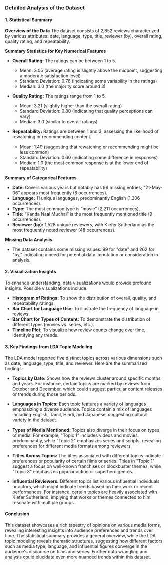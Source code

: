 ### Detailed Analysis of the Dataset

#### 1. Statistical Summary

**Overview of the Data**
The dataset consists of 2,652 reviews characterized by various attributes: date, language, type, title, reviewer (by), overall rating, quality rating, and repeatability.

**Summary Statistics for Key Numerical Features**
- **Overall Rating:** The ratings can be between 1 to 5.
  - Mean: 3.05 (average rating is slightly above the midpoint, suggesting a moderate satisfaction level)
  - Standard Deviation: 0.76 (indicating some variability in the ratings)
  - Median: 3.0 (the majority score around 3)
  
- **Quality Rating:** The ratings range from 1 to 5.
  - Mean: 3.21 (slightly higher than the overall rating)
  - Standard Deviation: 0.80 (indicating that quality perceptions can vary)
  - Median: 3.0 (similar to overall ratings)
  
- **Repeatability:** Ratings are between 1 and 3, assessing the likelihood of rewatching or recommending content.
  - Mean: 1.49 (suggesting that rewatching or recommending might be less common)
  - Standard Deviation: 0.60 (indicating some difference in responses)
  - Median: 1.0 (the most common response is at the lower end of repeatability)

**Summary of Categorical Features**
- **Date:** Covers various years but notably has 99 missing entries; “21-May-06” appears most frequently (8 occurrences).
- **Language:** 11 unique languages, predominantly English (1,306 occurrences).
- **Type:** The most common type is “movie” (2,211 occurrences).
- **Title:** “Kanda Naal Mudhal” is the most frequently mentioned title (9 occurrences).
- **Reviewer (by):** 1,528 unique reviewers, with Kiefer Sutherland as the most frequently noted reviewer (48 occurrences).

**Missing Data Analysis**
- The dataset contains some missing values: 99 for "date" and 262 for "by," indicating a need for potential data imputation or consideration in analysis.

#### 2. Visualization Insights
To enhance understanding, data visualizations would provide profound insights. Possible visualizations include:

- **Histogram of Ratings:** To show the distribution of overall, quality, and repeatability ratings.
- **Bar Chart for Language Use:** To illustrate the frequency of language in reviews.
- **Bar Chart for Types of Content:** To demonstrate the distribution of different types (movies vs. series, etc.).
- **Timeline Plot:** To visualize how review counts change over time, identifying any trends.
  
#### 3. Key Findings from LDA Topic Modeling

The LDA model reported five distinct topics across various dimensions such as date, language, type, title, and reviewer. Here are the summarized findings:

- **Topics by Date:** Shows how the reviews cluster around specific months and years. For instance, certain topics are marked by reviews from October and December, which could suggest particular content releases or trends during those periods.
  
- **Languages in Topics:** Each topic features a variety of languages emphasizing a diverse audience. Topics contain a mix of languages including English, Tamil, Hindi, and Japanese, suggesting cultural variety in the dataset.

- **Types of Media Mentioned:** Topics also diverge in their focus on types of media. For example, "Topic 1" includes videos and movies predominantly, while "Topic 2" emphasizes series and scripts, revealing preferences for different media formats among reviewers.

- **Titles Across Topics:** The titles associated with different topics indicate preferences or popularity of certain films or series. Titles in "Topic 1" suggest a focus on well-known franchises or blockbuster themes, while "Topic 3" emphasizes popular action or superhero genres.

- **Influential Reviewers:** Different topics list various influential individuals or actors, which might indicate trends based on their work or recent performances. For instance, certain topics are heavily associated with Kiefer Sutherland, implying that works or themes connected to him resonate with multiple groups.

#### Conclusion
This dataset showcases a rich tapestry of opinions on various media forms, revealing interesting insights into audience preferences and trends over time. The statistical summary provides a general overview, while the LDA topic modeling reveals thematic structures, suggesting how different factors such as media type, language, and influential figures converge in the audience's discourse on films and series. Further data wrangling and analysis could elucidate even more nuanced trends within this dataset.